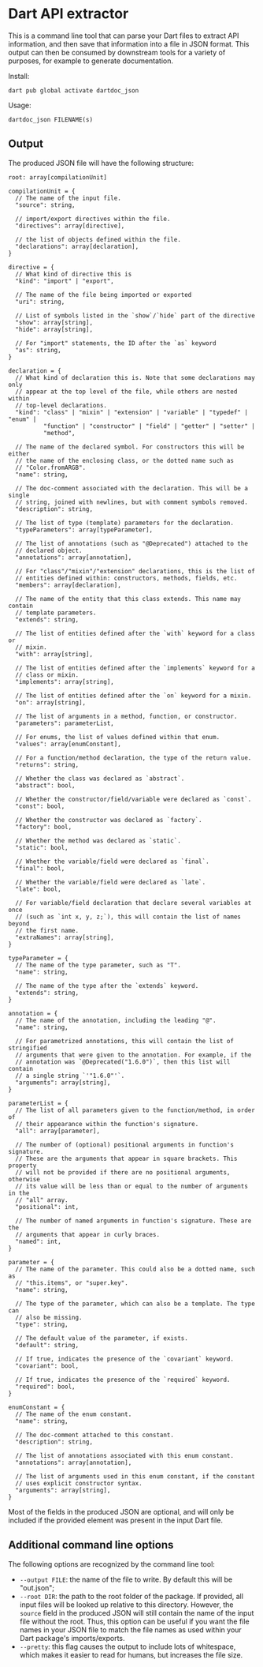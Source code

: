 # Dart API extractor

This is a command line tool that can parse your Dart files to extract API information, and then
save that information into a file in JSON format. This output can then be consumed by downstream
tools for a variety of purposes, for example to generate documentation.

Install:
```shell
dart pub global activate dartdoc_json
```

Usage:
```shell
dartdoc_json FILENAME(s)
```


## Output

The produced JSON file will have the following structure:

```
root: array[compilationUnit]

compilationUnit = {
  // The name of the input file.
  "source": string,

  // import/export directives within the file.
  "directives": array[directive],

  // the list of objects defined within the file.
  "declarations": array[declaration],
}

directive = {
  // What kind of directive this is
  "kind": "import" | "export",

  // The name of the file being imported or exported
  "uri": string,

  // List of symbols listed in the `show`/`hide` part of the directive
  "show": array[string],
  "hide": array[string],

  // For "import" statements, the ID after the `as` keyword
  "as": string,
}

declaration = {
  // What kind of declaration this is. Note that some declarations may only
  // appear at the top level of the file, while others are nested within
  // top-level declarations.
  "kind": "class" | "mixin" | "extension" | "variable" | "typedef" | "enum" |
          "function" | "constructor" | "field" | "getter" | "setter" |
          "method",

  // The name of the declared symbol. For constructors this will be either
  // the name of the enclosing class, or the dotted name such as
  // "Color.fromARGB".
  "name": string,

  // The doc-comment associated with the declaration. This will be a single
  // string, joined with newlines, but with comment symbols removed.
  "description": string,

  // The list of type (template) parameters for the declaration.
  "typeParameters": array[typeParameter],

  // The list of annotations (such as "@Deprecated") attached to the
  // declared object.
  "annotations": array[annotation],

  // For "class"/"mixin"/"extension" declarations, this is the list of
  // entities defined within: constructors, methods, fields, etc.
  "members": array[declaration],

  // The name of the entity that this class extends. This name may contain
  // template parameters.
  "extends": string,

  // The list of entities defined after the `with` keyword for a class or
  // mixin.
  "with": array[string],

  // The list of entities defined after the `implements` keyword for a
  // class or mixin.
  "implements": array[string],

  // The list of entities defined after the `on` keyword for a mixin.
  "on": array[string],

  // The list of arguments in a method, function, or constructor.
  "parameters": parameterList,

  // For enums, the list of values defined within that enum.
  "values": array[enumConstant],

  // For a function/method declaration, the type of the return value.
  "returns": string,

  // Whether the class was declared as `abstract`.
  "abstract": bool,

  // Whether the constructor/field/variable were declared as `const`.
  "const": bool,

  // Whether the constructor was declared as `factory`.
  "factory": bool,

  // Whether the method was declared as `static`.
  "static": bool,

  // Whether the variable/field were declared as `final`.
  "final": bool,

  // Whether the variable/field were declared as `late`.
  "late": bool,

  // For variable/field declaration that declare several variables at once
  // (such as `int x, y, z;`), this will contain the list of names beyond
  // the first name.
  "extraNames": array[string],
}

typeParameter = {
  // The name of the type parameter, such as "T".
  "name": string,

  // The name of the type after the `extends` keyword.
  "extends": string,
}

annotation = {
  // The name of the annotation, including the leading "@".
  "name": string,

  // For parametrized annotations, this will contain the list of stringified
  // arguments that were given to the annotation. For example, if the
  // annotation was `@Deprecated("1.6.0")`, then this list will contain
  // a single string `'"1.6.0"'`.
  "arguments": array[string],
}

parameterList = {
  // The list of all parameters given to the function/method, in order of
  // their appearance within the function's signature.
  "all": array[parameter],

  // The number of (optional) positional arguments in function's signature.
  // These are the arguments that appear in square brackets. This property
  // will not be provided if there are no positional arguments, otherwise
  // its value will be less than or equal to the number of arguments in the
  // "all" array.
  "positional": int,

  // The number of named arguments in function's signature. These are the
  // arguments that appear in curly braces.
  "named": int,
}

parameter = {
  // The name of the parameter. This could also be a dotted name, such as
  // "this.items", or "super.key".
  "name": string,

  // The type of the parameter, which can also be a template. The type can
  // also be missing.
  "type": string,

  // The default value of the parameter, if exists.
  "default": string,

  // If true, indicates the presence of the `covariant` keyword.
  "covariant": bool,

  // If true, indicates the presence of the `required` keyword.
  "required": bool,
}

enumConstant = {
  // The name of the enum constant.
  "name": string,

  // The doc-comment attached to this constant.
  "description": string,

  // The list of annotations associated with this enum constant.
  "annotations": array[annotation],

  // The list of arguments used in this enum constant, if the constant
  // uses explicit constructor syntax.
  "arguments": array[string],
}
```

Most of the fields in the produced JSON are optional, and will only be included if the provided
element was present in the input Dart file.


## Additional command line options

The following options are recognized by the command line tool:

- `--output FILE`: the name of the file to write. By default this will be "out.json";
- `--root DIR`: the path to the root folder of the package. If provided, all input files will be
  looked up relative to this directory. However, the `source` field in the produced JSON will still
  contain the name of the input file without the root. Thus, this option can be useful if you want
  the file names in your JSON file to match the file names as used within your Dart package's
  imports/exports.
- `--pretty`: this flag causes the output to include lots of whitespace, which makes it easier to
  read for humans, but increases the file size.
